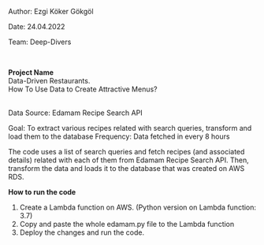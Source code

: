 <p>Author: Ezgi Köker Gökgöl</p>
<p>Date: 24.04.2022</p>
<p>Team: Deep-Divers</p>
<br><p><b>Project Name</b><br>Data-Driven Restaurants.<br>How To Use Data to Create Attractive Menus?
<br><br>
<p>Data Source: Edamam Recipe Search API</p>
<p>Goal: To extract various recipes related with search queries, transform and load them to the database
Frequency: Data fetched in every 8 hours

The code uses a list of search queries and fetch recipes (and associated details) related with each of
them from Edamam Recipe Search API. Then, transform the data and loads it to the database that was 
created on AWS RDS.  </p>


<p><b>How to run the code</b><p/>
<ol>
<li>Create a Lambda function on AWS. (Python version on Lambda function: 3.7)</li>
<li>Copy and paste the whole edamam.py file to the Lambda function</li>
<li>Deploy the changes and run the code.</li>
</ol>

